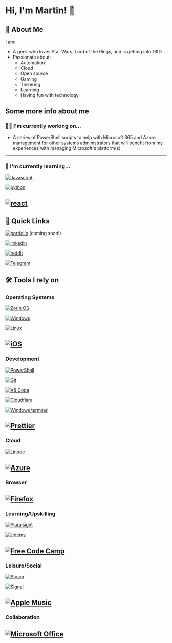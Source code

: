 
# Hi, I'm Martin! 👋


## 🚀 About Me
I am:
- A geek who loves Star Wars, Lord of the Rings, and is getting into D&D
- Passionate about:
   - Automation
   - Cloud
   - Open source
   - Gaming
   - Tinkering 
   - Learning
   - Having fun with technology


## Some more info about me
### 👩‍💻 I'm currently working on...

- A series of PowerShell scripts to help with Microsoft 365 and Azure management for other systems administrators that will benefit from my experiences with managing Microsoft's platform(s)
---

### 🧠 I'm currently learning...

[![Javascript](https://img.shields.io/badge/JavaScript-323330?style=for-the-badge&logo=javascript&logoColor=F7DF1E)](https://www.javascript.com/)

[![python](https://img.shields.io/badge/Python-FFD43B?style=for-the-badge&logo=python&logoColor=darkgreen)](https://www.python.org/)

[![react](https://img.shields.io/badge/React-20232A?style=for-the-badge&logo=react&logoColor=61DAFB)](https://reactjs.org/)
---

## 🔗 Quick Links
[![portfolio](https://img.shields.io/badge/my_portfolio-000?style=for-the-badge&logo=ko-fi&logoColor=white)](https://martinhiriart.com/) (coming soon!)

[![linkedin](https://img.shields.io/badge/linkedin-0A66C2?style=for-the-badge&logo=linkedin&logoColor=white)](https://www.linkedin.com/in/martin-hiriart-4aa02918b)

[![reddit](https://img.shields.io/badge/Reddit-FF4500?style=for-the-badge&logo=reddit&logoColor=white)](https://reddit.com/u/BL4ZEDB4C0N5)

[![Telegram](https://img.shields.io/badge/Telegram-2CA5E0?style=for-the-badge&logo=telegram&logoColor=white)](https://t.me/BL4ZEDB4C0N5)



## 🛠 Tools I rely on

### Operating Systems
[![Zorin OS](https://img.shields.io/badge/Zorin%20OS-0CC1F3?style=for-the-badge&logo=zorin&logoColor=white)](https://zorin.com/)

[![Windows](https://img.shields.io/badge/Windows-0078D6?style=for-the-badge&logo=windows&logoColor=white)](https://www.microsoft.com/en-us/windows)

[![Linux](https://img.shields.io/badge/Linux-FCC624?style=for-the-badge&logo=linux&logoColor=black)](https://www.kernel.org/)

[![iOS](https://img.shields.io/badge/iOS-000000?style=for-the-badge&logo=ios&logoColor=white)](https://www.apple.com/ios/ios-15/)
---
### Development
[![PowerShell](https://img.shields.io/badge/PowerShell-5391FE?style=for-the-badge&logo=PowerShell&logoColor=white)](https://github.com/powershell/powershell)

[![Git](https://img.shields.io/badge/GIT-E44C30?style=for-the-badge&logo=git&logoColor=white)](https://git-scm.com/)

[![VS Code](https://img.shields.io/badge/Visual_Studio_Code-0078D4?style=for-the-badge&logo=visual%20studio%20code&logoColor=white)](https://code.visualstudio.com/)

[![Cloudflare](https://img.shields.io/badge/Cloudflare-F38020?style=for-the-badge&logo=Cloudflare&logoColor=white)](https://cloudflare.com/)

[![Windows terminal](https://img.shields.io/badge/windows%20terminal-4D4D4D?style=for-the-badge&logo=windows%20terminal&logoColor=white)](https://docs.microsoft.com/en-us/windows/terminal/install)

[![Prettier](https://img.shields.io/badge/prettier-1A2C34?style=for-the-badge&logo=prettier&logoColor=F7BA3E)](https://prettier.io/)
---
### Cloud
[![Linode](https://img.shields.io/badge/Linode-00A95C?style=for-the-badge&logo=Linode&logoColor=white)](https://www.linode.com/)

[![Azure](https://img.shields.io/badge/Microsoft_Azure-0089D6?style=for-the-badge&logo=microsoft-azure&logoColor=white)](https://azure.microsoft.com/en-us/)
---
### Browser
[![Firefox](https://img.shields.io/badge/Firefox_Browser-FF7139?style=for-the-badge&logo=Firefox-Browser&logoColor=white)](https://www.mozilla.org/en-US/firefox/new/)
---
### Learning/Upskilling
[![Pluralsight](https://img.shields.io/badge/Pluralsight-F15B2A?style=for-the-badge&logo=Pluralsight&logoColor=white)](https://www.pluralsight.com/)

[![Udemy](https://img.shields.io/badge/Udemy-EC5252?style=for-the-badge&logo=Udemy&logoColor=white)](https://www.udemy.com/)

[![Free Code Camp](https://img.shields.io/badge/free%20code%20camp-27273D?style=for-the-badge&logo=freecodecamp&logoColor=white)](https://www.freecodecamp.org/)
---
### Leisure/Social
[![Steam](https://img.shields.io/badge/Steam-000000?style=for-the-badge&logo=steam&logoColor=white)](https://store.steampowered.com/)

[![Signal](https://img.shields.io/badge/Signal-3A76F0?style=for-the-badge&logo=signal&logoColor=white)](https://www.signal.org/)

[![Apple Music](https://img.shields.io/badge/apple%20music-F34E68?style=for-the-badge&logo=apple%20music&logoColor=white)](https://music.apple.com)
---
### Collaboration
[![Microsoft Office](https://img.shields.io/badge/Microsoft_Office-D83B01?style=for-the-badge&logo=microsoft-office&logoColor=white)](https://www.microsoft.com/en-us/microsoft-365)
---
